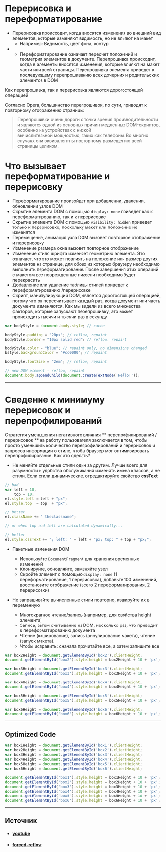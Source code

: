 
# Перерисовка и переформатирование

- Перерисовка происходит, когда вносятся изменения во внешний вид элементов, которые изменяют видимость, но не влияют на макет
    - Например: Видимость, цвет фона, контур
- - Переформатирование означает пересчет положений и геометрии элементов в документе. Перепрошивка происходит, когда в элементы вносятся изменения, которые влияют на макет части или всей страницы. Перепрошивка элемента приведет к последующему перепрошиванию всех дочерних и родительских элементов в DOM

Как перепрошивка, так и перерисовка являются дорогостоящей операцией

Согласно Opera, большинство перепрошивок, по сути, приводят к повторному отображению страницы:

> Перепрошивки очень дороги с точки зрения производительности и являются одной из основных причин медленных DOM-скриптов, особенно на устройствах с низкой  
> вычислительной мощностью, таких как телефоны. Во многих случаях они эквивалентны повторному размещению всей страницы целиком.

# Что вызывает переформатирование и перерисовку

- Переформатирование произойдет при добавлении, удалении, обновлении узлов DOM
- Скрытие элемента DOM с помощью `display: none` приведет как к переформатированию, так и к перерисовке
- Скрытие элемента DOM с помощью `visibility: hidden` приведет только к перерисовке, поскольку макет или положение не изменятся
- Перемещение, анимация узла DOM вызовет повторное отображение и перерисовку
- Изменение размера окна вызовет повторное отображение
- Изменение стиля шрифта изменяет геометрию элемента. Это означает, что это может повлиять на положение или размер других элементов на странице, для обоих из которых браузеру необходимо выполнить переформатирование. После завершения этих операций с макетом все поврежденные пиксели необходимо будет перекрасить
- Добавление или удаление таблицы стилей приведет к переформатированию /перерисовке
- Скрипт, манипулирующий DOM, является дорогостоящей операцией, потому что он пересчитывает каждый раз, когда документ или часть документа изменяются. Как мы видели из всего множества факторов, которые запускают перепрошивку, это может происходить тысячи и тысячи раз в секунду

```js
var bodyStyle = document.body.style; // cache

bodyStyle.padding = "20px"; // reflow, repaint
bodyStyle.border = "10px solid red"; // reflow, repaint

bodyStyle.color = "blue"; // repaint only, no dimensions changed
bstyle.backgroundColor = "#cc0000"; // repaint

bodyStyle.fontSize = "2em"; // reflow, repaint

// new DOM element - reflow, repaint
document.body.appendChild(document.createTextNode('Hello!'));
```

---

# Сведение к минимуму перерисовок и перепрофилирований

Стратегия уменьшения негативного влияния ** перепрофилирований /перерисовок ** на работу пользователя заключается в том, чтобы просто уменьшить количество перепрофилирований и перерисовок и запросов информации о стиле, чтобы браузер мог оптимизировать перепрофилирование. Как это сделать?

- Не меняйте отдельные стили один за другим. Лучше всего для разумности и удобства обслуживания изменять имена классов, а не стили. Если стили динамические, отредактируйте свойство **cssText**

```js
// bad
var left = 10,
    top = 10;
el.style.left = left + "px";
el.style.top  = top  + "px";

// better 
el.className += " theclassname";

// or when top and left are calculated dynamically...

// better
el.style.cssText += "; left: " + left + "px; top: " + top + "px;";
```

- Пакетные изменения DOM
    
    - Используйте `DocumentFragment` для хранения временных изменений
    - Клонируйте, обновляйте, заменяйте узел
    - Скройте элемент с помощью `display: none` (1 переформатирование, 1 перерисовка), добавьте 100 изменений, восстановите отображение (всего 2 переформатирования, 2 перерисовки)
- Не запрашивайте вычисленные стили повторно, кэшируйте их в переменную
    
    - Многократное чтение/запись (например, для свойства height элемента)
    - Запись, затем считывание из DOM, несколько раз, что приводит к переформатированию документа
    - Чтение (кэширование), запись (аннулирование макета), чтение (запуск макета).
    - Чтобы исправить: сначала прочитайте все, а затем запишите все

```js
var box2Height = document.getElementById('box2').clientHeight;
document.getElementById('box2').style.height = box2Height + 10 + 'px';

var box3Height = document.getElementById('box3').clientHeight;
document.getElementById('box3').style.height = box3Height + 10 + 'px';

var box4Height = document.getElementById('box4').clientHeight;
document.getElementById('box4').style.height = box4Height + 10 + 'px';

var box5Height = document.getElementById('box5').clientHeight;
document.getElementById('box5').style.height = box5Height + 10 + 'px';

var box6Height = document.getElementById('box6').clientHeight;
document.getElementById('box6').style.height = box6Height + 10 + 'px';
```

---

## Optimized Code

```js
var box1Height = document.getElementById('box1').clientHeight;
var box2Height = document.getElementById('box2').clientHeight;
var box3Height = document.getElementById('box3').clientHeight;
var box4Height = document.getElementById('box4').clientHeight;
var box5Height = document.getElementById('box5').clientHeight;
var box6Height = document.getElementById('box6').clientHeight;

document.getElementById('box1').style.height = box1Height + 10 + 'px';
document.getElementById('box2').style.height = box2Height + 10 + 'px';
document.getElementById('box3').style.height = box3Height + 10 + 'px';
document.getElementById('box4').style.height = box4Height + 10 + 'px';
document.getElementById('box5').style.height = box5Height + 10 + 'px';
document.getElementById('box6').style.height = box6Height + 10 + 'px';
```

---

## Источник
- #### [youtube](https://www.youtube.com/watch?v=QDQSj4__v_8&t=287s)
- #### [forced-reflow](https://gist.github.com/paulirish/5d52fb081b3570c81e3a)